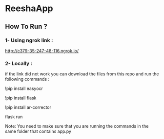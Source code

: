 # ReeshaApp

## How To Run ? 

### 1- Using ngrok link : 
http://c379-35-247-48-116.ngrok.io/


### 2- Locally :
if the link did not work you can download the files from this repo and run the following commands :

!pip install easyocr 

!pip install flask 
 
!pip install ar-corrector

flask run 


Note: You need to make sure that you are running the commands in the same folder that contains app.py 
